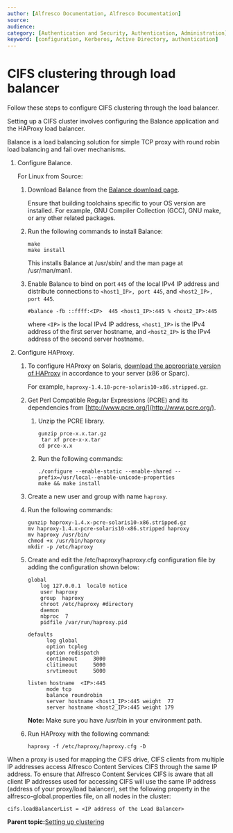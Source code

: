 ```yaml
---
author: [Alfresco Documentation, Alfresco Documentation]
source: 
audience: 
category: [Authentication and Security, Authentication, Administration]
keyword: [configuration, Kerberos, Active Directory, authentication]
---
```


# CIFS clustering through load balancer

Follow these steps to configure CIFS clustering through the load balancer.

Setting up a CIFS cluster involves configuring the Balance application and the HAProxy load balancer.

Balance is a load balancing solution for simple TCP proxy with round robin load balancing and fail over mechanisms.

1.  Configure Balance.

    For Linux from Source:

    1.  Download Balance from the [Balance download page](http://www.inlab.de/balance.html).

        Ensure that building toolchains specific to your OS version are installed. For example, GNU Compiler Collection \(GCC\), GNU make, or any other related packages.

    2.  Run the following commands to install Balance:

        ```
        make
        make install
        ```

        This installs Balance at /usr/sbin/ and the man page at /usr/man/man1.

    3.  Enable Balance to bind on port `445` of the local IPv4 IP address and distribute connections to `<host1_IP>, port 445`, and `<host2_IP>, port 445`.

        ```
        #balance -fb ::ffff:<IP>  445 <host1_IP>:445 % <host2_IP>:445
        ```

        where `<IP>` is the local IPv4 IP address, `<host1_IP>` is the IPv4 address of the first server hostname, and `<host2_IP>` is the IPv4 address of the second server hostname.

2.  Configure HAProxy.

    1.  To configure HAProxy on Solaris, [download the appropriate version of HAProxy](http://www.haproxy.org/download/) in accordance to your server \(x86 or Sparc\).

        For example, `haproxy-1.4.18-pcre-solaris10-x86.stripped.gz`.

    2.  Get Perl Compatible Regular Expressions \(PCRE\) and its dependencies from [http://www.pcre.org/](http://www.pcre.org/).

        1.  Unzip the PCRE library.

            ```
            gunzip prce-x.x.tar.gz
             tar xf prce-x-x.tar
            cd prce-x.x
            ```

        2.  Run the following commands:

            ```
            ./configure --enable-static --enable-shared --prefix=/usr/local--enable-unicode-properties
            make && make install
            ```

    3.  Create a new user and group with name `haproxy`.

    4.  Run the following commands:

        ```
        gunzip haproxy-1.4.x-pcre-solaris10-x86.stripped.gz
        mv haproxy-1.4.x-pcre-solaris10-x86.stripped haproxy
        mv haproxy /usr/bin/
        chmod +x /usr/bin/haproxy
        mkdir -p /etc/haproxy
        ```

    5.  Create and edit the /etc/haproxy/haproxy.cfg configuration file by adding the configuration shown below:

        ```
        global
            log 127.0.0.1  local0 notice
            user haproxy
            group  haproxy
            chroot /etc/haproxy #directory
            daemon
            nbproc  7
            pidfile /var/run/haproxy.pid
        
        defaults
              log global
              option tcplog
              option redispatch
              contimeout     3000
              clitimeout     5000
              srvtimeout     5000
        
        listen hostname  <IP>:445
              mode tcp
              balance roundrobin
              server hostname <host1_IP>:445 weight  77
              server hostname <host2_IP>:445 weight 179
        ```

        **Note:** Make sure you have /usr/bin in your environment path.

    6.  Run HAProxy with the following command:

        ```
        haproxy -f /etc/haproxy/haproxy.cfg -D
        ```


When a proxy is used for mapping the CIFS drive, CIFS clients from multiple IP addresses access Alfresco Content Services CIFS through the same IP address. To ensure that Alfresco Content Services CIFS is aware that all client IP addresses used for accessing CIFS will use the same IP address \(address of your proxy/load balancer\), set the following property in the alfresco-global.properties file, on all nodes in the cluster:

```
cifs.loadBalancerList = <IP address of the Load Balancer>
```

**Parent topic:**[Setting up clustering](../concepts/ha-intro.md)

